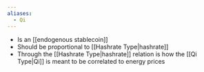 ```yaml
---
aliases:
  - Qi
---
```

- Is an [[endogenous stablecoin]]
- Should be proportional to [[Hashrate Type|hashrate]]
- Through the [[Hashrate Type|hashrate]] relation is how the [[Qi Type|Qi]] is meant to be correlated to energy prices

